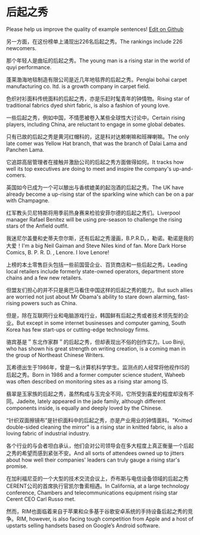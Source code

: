 # 后起之秀

Please help us improve the quality of example sentences! [Edit on Github](https://github.com/jiyushe/jiyu-example-sentence-source/blob/main/chinese/houqizhixiu.md)

<p><span class="chinese">另一方面，在这份榜单上涌现出226名后起之秀。</span><span class="english">The rankings include 226 newcomers.</span></p>

<p><span class="chinese">那个年轻人是曲坛的后起之秀。</span><span class="english">The young man is a rising star in the world of quyi performance.</span></p>

<p><span class="chinese">蓬莱渤海地毯制造有限公司是近几年地毯界的后起之秀。</span><span class="english">Penglai bohai carpet manufacturing co. ltd. is a growth company in carpet field.</span></p>

<p><span class="chinese">色织衬衫面料传统面料的后起之秀，亦是乐赶时髦青年的钟情物。</span><span class="english">Rising star of traditional fabrics dyed shirt fabric, is also a fashion of young love.</span></p>

<p><span class="chinese">一些后起之秀，例如中国，不情愿被卷入某些全球性大讨论中。</span><span class="english">Certain rising players, including China, are reluctant to engage in some global debates.</span></p>

<p><span class="chinese">只有已故的后起之秀是黄河红帽科的，这是科对达赖喇嘛和班禅喇嘛。</span><span class="english">The only late comer was Yellow Hat branch, that was the branch of Dalai Lama and Panchen Lama.</span></p>

<p><span class="chinese">它追踪高层管理者在接触并激励公司的后起之秀方面做得如何。</span><span class="english">It tracks how well its top executives are doing to meet and inspire the company's up-and-comers.</span></p>

<p><span class="chinese">英国如今已成为一个可以酿出与香槟媲美的起泡酒的后起之秀。</span><span class="english">The UK have already become a up-rising star of the sparkling wine which can be on a par with Champagne.</span></p>

<p><span class="chinese">红军教头贝尼特斯将用季前热身赛来检验安菲尔德的后起之秀们。</span><span class="english">Liverpool manager Rafael Benitez will be using pre-season to challenge the rising stars of the Anfield outfit.</span></p>

<p><span class="chinese">我迷尼尔盖曼和史蒂夫奈尔斯，还有后起之秀漫画，B.P.R.D。，勒诺。勒诺是我的大爱！</span><span class="english">I'm a big Neil Gaiman and Steve Niles kind of fan. More Dark Horse Comics, B. P. R. D. , Lenore. I love Lenore!</span></p>

<p><span class="chinese">上榜的本土零售巨头包括一些前国营企业、百货商店和一些后起之秀。</span><span class="english">Leading local retailers include formerly state-owned operators, department store chains and a few new retailers.</span></p>

<p><span class="chinese">但盟友们担心的并不只是奥巴马看住中国这样的后起之秀的能力。</span><span class="english">But such allies are worried not just about Mr Obama's ability to stare down alarming, fast-rising powers such as China.</span></p>

<p><span class="chinese">但是，除在互联网行业和电脑游戏行业，韩国鲜有后起之秀或者技术领先型的企业。</span><span class="english">But except in some internet businesses and computer gaming, South Korea has few start-ups or cutting-edge technology firms.</span></p>

<p><span class="chinese">骆宾基是＂东北作家群＂的后起之秀，但却表现出不俗的创作实力。</span><span class="english">Luo Binji, who has shown his great strength on writing creation, is a coming man in the group of Northeast Chinese Writers.</span></p>

<p><span class="chinese">瓦希德出生于1986年，曾是一名计算机科学学生。监测点的人经常将他视作IS的后起之秀。</span><span class="english">Born in 1986 and a former computer science student, Waheeb was often described on monitoring sites as a rising star among IS.</span></p>

<p><span class="chinese">翡翠是玉家族的后起之秀，虽然构成与玉完全不同，它所受到喜爱的程度却没有不同。</span><span class="english">Jadeite, lately appeared in the jade family, although different components inside, is equally and deeply loved by the Chinese.</span></p>

<p><span class="chinese">“针织双面擦镜布”是针织面料中的后起之秀，亦是产业用业的钟情面料。</span><span class="english">"Knitted double-sided cleaning the mirror" is a rising star in knitted fabric, is also a loving fabric of industrial industry.</span></p>

<p><span class="chinese">各个行业的与会者坦白承认，他们会对公司领导会在多大程度上真正衡量一个后起之秀的希望而感到紧张不安。</span><span class="english">And all sorts of attendees owned up to jitters about how well their companies' leaders can truly gauge a rising star's promise.</span></p>

<p><span class="chinese">在加利福尼亚的一个大型的技术交流会议上，乔布斯与电信设备领域的后起之秀CERENT公司的首席执行官凯尔鲁索相遇。</span><span class="english">In California, at a large technology conference, Chambers and telecommunications equipment rising star Cerent CEO Carl Russo met.</span></p>

<p><span class="chinese">然而，RIM也面临着来自于苹果和众多基于谷歌安卓系统的手持设备后起之秀的竞争。</span><span class="english">RIM, however, is also facing tough competition from Apple and a host of upstarts selling handsets based on Google’s Android software.</span></p>

